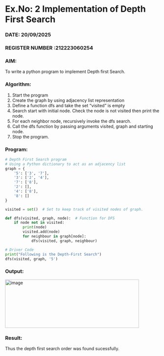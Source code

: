 # Ex.No: 2  Implementation of Depth First Search
### DATE:  20/09/2025                                                                          
### REGISTER NUMBER :212223060254 
### AIM: 
To write a python program to implement Depth first Search. 
### Algorithm:
1. Start the program
2. Create the graph by using adjacency list representation
3. Define a function dfs and take the set “visited” is empty 
4. Search start with initial node. Check the node is not visited then print the node.
5. For each neighbor node, recursively invoke the dfs search.
6. Call the dfs function by passing arguments visited, graph and starting node.
7. Stop the program.
### Program:
```python
# Depth First Search program
# Using a Python dictionary to act as an adjacency list
graph = {
    '5': ['3', '7'],
    '3': ['2', '4'],
    '7': ['8'],
    '2': [],
    '4': ['8'],
    '8': []
}

visited = set()  # Set to keep track of visited nodes of graph.

def dfs(visited, graph, node):  # Function for DFS
    if node not in visited:
        print(node)
        visited.add(node)
        for neighbour in graph[node]:
            dfs(visited, graph, neighbour)

# Driver Code
print("Following is the Depth-First Search")
dfs(visited, graph, '5')
```


### Output:
<img width="437" height="158" alt="image" src="https://github.com/user-attachments/assets/0d62ff60-3337-4409-a116-c86b794f1562" />



### Result:
Thus the depth first search order was found sucessfully.
